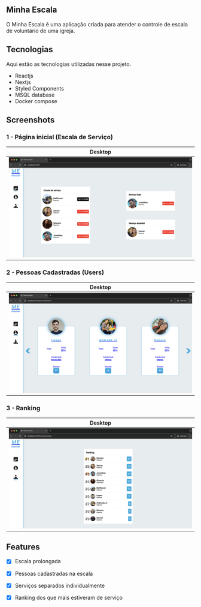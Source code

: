 
## Minha Escala
 
O Minha Escala é uma aplicação criada para atender o controle de escala de voluntário de uma igreja.
 
 
## Tecnologias 
 
Aqui estão as tecnologias utilizadas nesse projeto.
 
* Reactjs
* Nextjs
* Styled Components
* MSQL database
* Docker compose
 

## Screenshots
 
### 1 - Página inicial (Escala de Serviço)

| Desktop         |
| ----------------|
|  ![Escala](https://github.com/3Thiago/minha_escala/blob/main/public/readme_images/escala.png) |  

### 2 - Pessoas Cadastradas (Users)

| Desktop         |
| ----------------|
|  ![Users](https://github.com/3Thiago/minha_escala/blob/main/public/readme_images/users.png) |  


### 3 - Ranking

| Desktop         |
| ----------------|
|  ![Ranking](https://github.com/3Thiago/minha_escala/blob/main/public/readme_images/ranking.png) |  ![Ranking_Screen_sp](https://github.com/) |


## Features

  - [x] Escala prolongada
  - [x] Pessoas cadastradas na escala
  - [x] Serviços separados individualmente
  - [x] Ranking dos que mais estiveram de serviço
 
